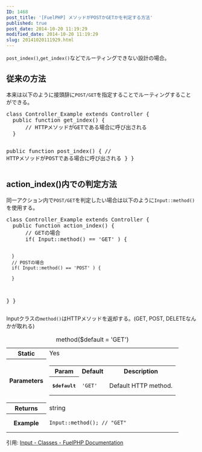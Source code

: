 ```yaml
---
ID: 1468
post_title: '[FuelPHP] メソッドがPOSTかGETかを判定する方法'
published: true
post_date: 2014-10-20 11:19:29
modified_date: 2014-10-20 11:19:29
slug: 20141020111929.html
---
```

<code>post_index()</code>,<code>get_index()</code>などでルーティングできない設計の場合。
<!--more-->
<h2>従来の方法</h2>
本来は以下のように接頭辞に<code>POST/GET</code>を指定することでルーティングすることができる。
<pre class="prettyprint linenums lang-php">class Controller_Example extends Controller {
  public function get_index() {
      // HTTPメソッドがGETである場合に呼び出される
  }

  public function post_index() {
      // HTTPメソッドがPOSTである場合に呼び出される
  }
}</pre>

<h2>action_index()内での判定方法</h2>
同一アクション内で<code>POST/GET</code>を判定したい場合は以下のように<code>Input::method()</code>を使用する。
<pre class="prettyprint linenums lang-php">class Controller_Example extends Controller {
  public function action_index() {
      // GETの場合
      if( Input::method() == 'GET' ) {
          
      }
      // POSTの場合
      if( Input::method() == 'POST' ) {
          
      }
  }
}</pre>

Inputクラスの<code>method()</code>はHTTPメソッドを返却する。(GET, POST, DELETEなんかが取れる)
<table class="">
    <caption>method($default = 'GET')</caption>
    <tbody>
    <tr>
        <th class="legend">Static</th>
        <td>Yes</td>
    </tr>
    <tr>
        <th>Parameters</th>
        <td>
            <table class="parameters">
                <tbody><tr>
                    <th>Param</th>
                    <th>Default</th>
                    <th class="description">Description</th>
                </tr>
                <tr>
                    <th><kbd>$default</kbd></th>
                    <td><pre class="php"><code data-result="[object Object]" class="php"><span class="string">'GET'</span></code></pre></td>
                    <td>Default HTTP method.</td>
                </tr>
            </tbody></table>
        </td>
    </tr>
    <tr>
        <th>Returns</th>
        <td>string</td>
    </tr>
    <tr>
        <th>Example</th>
        <td>
            <pre><code data-result="[object Object]" class="php">Input::method(); <span class="comment">// "GET"</span></code></pre>
        </td>
    </tr>
    </tbody>
</table>
引用: <a href="http://fuelphp.com/docs/classes/input.html" target="_blank">Input - Classes - FuelPHP Documentation</a>